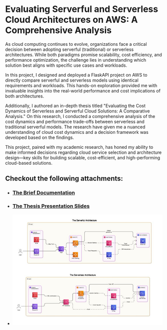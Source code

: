 # Evaluating Serverful and Serverless Cloud Architectures on AWS: A Comprehensive Analysis

As cloud computing continues to evolve, organizations face a critical decision between adopting serverful (traditional) or serverless architectures. While both paradigms promise scalability, cost efficiency, and performance optimization, the challenge lies in understanding which solution best aligns with specific use cases and workloads.

In this project, I designed and deployed a FlaskAPI project on AWS to directly compare serverful and serverless models using identical requirements and workloads. This hands-on exploration provided me with invaluable insights into the real-world performance and cost implications of both architectures.

Additionally, I authored an in-depth thesis titled "Evaluating the Cost Dynamics of Serverless and Serverful Cloud Solutions: A Comparative Analysis." On this research, I conducted a comprehensive analysis of the cost dynamics and performance trade-offs between serverless and traditional serverful models. The research have given me a nuanced understanding of cloud cost dynamics and a decision framework was developed based on the findings.

This project, paired with my academic research, has honed my ability to make informed decisions regarding cloud service selection and architecture design—key skills for building scalable, cost-efficient, and high-performing cloud-based solutions.

## Checkout the following attachments:

- ### [ The Brief Documentation](./assets/Brief_Documentation.pdf)
- ### [ The Thesis Presentation Slides](./assets/Presentation_Slides.pdf)
- ![image](./assets/Cloud_Architecture.jpg)
